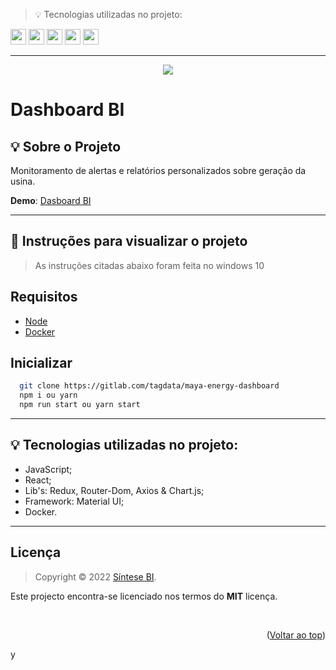 > 💡 Tecnologias utilizadas no projeto: 

<img src="https://img.shields.io/badge/JavaScript-20232A?style=for-the-badge&logo=javascript&logoColor=61DAFB" height="25"/>
<img src="https://img.shields.io/badge/React-20232A?style=for-the-badge&logo=react&logoColor=61DAFB" height="25"/>
<img src="https://img.shields.io/badge/Redux-20232A?style=for-the-badge&logo=redux&logoColor=61DAFB" height="25"/>
<img src="https://img.shields.io/badge/Material--UI-20232A?style=for-the-badge&logo=material-ui&logoColor=61DAFB" height="25"/>
<img src="https://img.shields.io/badge/Docker-20232A?style=for-the-badge&logo=docker&logoColor=61DAFB" height="25"/>

---

<div align="center">
  <a href="https://mayaenergy.com.br/">
    <img src="https://cdn.discordapp.com/attachments/1024073266131894272/1075568920381116466/Novo_video.gif">
  </a>
</div>

# **Dashboard BI**

## 💡 Sobre o Projeto

Monitoramento de alertas e relatórios personalizados sobre geração da usina.

**Demo**: [Dasboard BI]("")

---

## 💾 Instruções para visualizar o projeto   
> As instruções citadas abaixo foram feita no windows 10
 
## Requisitos
- [Node]("https://nodejs.org/en/download/")
- [Docker]("https://www.docker.com/products/docker-desktop/")

## Inicializar
```bash 
  git clone https://gitlab.com/tagdata/maya-energy-dashboard
  npm i ou yarn 
  npm run start ou yarn start
 ```

---

## 💡 Tecnologias utilizadas no projeto:
- JavaScript;
- React;
- Lib's: Redux, Router-Dom, Axios & Chart.js;
- Framework: Material UI;
- Docker.
---

## Licença
>Copyright © 2022 [Síntese BI](https://sintesebi.com.br/). 

Este projecto encontra-se licenciado nos termos do **MIT** licença.

<br />
<p align="right">(<a href="#readme-top">Voltar ao top</a>)</p>


y